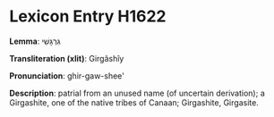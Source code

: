# Lexicon Entry H1622

**Lemma**: גִּרְגָּשִׁי

**Transliteration (xlit)**: Girgâshîy

**Pronunciation**: ghir-gaw-shee'

**Description**:
patrial from an unused name (of uncertain derivation); a Girgashite, one of the native tribes of Canaan; Girgashite, Girgasite.
